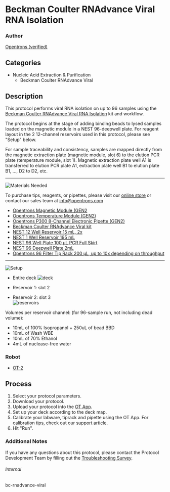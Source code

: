 # Beckman Coulter RNAdvance Viral RNA Isolation

### Author
[Opentrons (verified)](https://opentrons.com/)

## Categories
* Nucleic Acid Extraction & Purification
    * Beckman Coulter RNAdvance Viral

## Description
This protocol performs viral RNA isolation on up to 96 samples using the [Beckman Coulter RNAdvance Viral RNA Isolation](https://www.beckman.com/reagents/genomic/rna-isolation/viral/c63510) kit and workflow.

The protocol begins at the stage of adding binding beads to lysed samples loaded on the magnetic module in a NEST 96-deepwell plate. For reagent layout in the 2 12-channel reservoirs used in this protocol, please see "Setup" below.

For sample traceability and consistency, samples are mapped directly from the magnetic extraction plate (magnetic module, slot 6) to the elution PCR plate (temperature module, slot 1). Magnetic extraction plate well A1 is transferred to elution PCR plate A1, extraction plate well B1 to elution plate B1, ..., D2 to D2, etc.

---

![Materials Needed](https://s3.amazonaws.com/opentrons-protocol-library-website/custom-README-images/001-General+Headings/materials.png)  

To purchase tips, reagents, or pipettes, please visit our [online store](https://shop.opentrons.com/) or contact our sales team at [info@opentrons.com](mailto:info@opentrons.com)

* [Opentrons Magnetic Module (GEN2](https://shop.opentrons.com/collections/hardware-modules/products/magdeck)
* [Opentrons Temperature Module (GEN2)](https://shop.opentrons.com/collections/hardware-modules/products/tempdeck)
* [Opentrons P300 8-Channel Electronic Pipette (GEN2)](https://shop.opentrons.com/collections/ot-2-pipettes/products/8-channel-electronic-pipette)
* [Beckman Coulter RNAdvance Viral kit](https://www.beckman.com/reagents/genomic/rna-isolation/viral/c63510)
* [NEST 12 Well Reservoir 15 mL, 2x](https://labware.opentrons.com/nest_12_reservoir_15ml)
* [NEST 1 Well Reservoir 195 mL](https://labware.opentrons.com/nest_1_reservoir_195ml)
* [NEST 96 Well Plate 100 µL PCR Full Skirt](https://labware.opentrons.com/nest_96_wellplate_100ul_pcr_full_skirt)
* [NEST 96 Deepwell Plate 2mL](https://labware.opentrons.com/nest_96_wellplate_2ml_deep)
* [Opentrons 96 Filter Tip Rack 200 µL, up to 10x depending on throughput](https://shop.opentrons.com/collections/opentrons-tips/products/opentrons-200ul-filter-tips)

---
![Setup](https://s3.amazonaws.com/opentrons-protocol-library-website/custom-README-images/001-General+Headings/Setup.png)

* Entire deck
![deck](https://opentrons-protocol-library-website.s3.amazonaws.com/custom-README-images/bc-rnadvance-viral/Screen+Shot+2021-02-23+at+2.47.23+PM.png)

* Reservoir 1: slot 2
* Reservoir 2: slot 3  
![reservoirs](https://opentrons-protocol-library-website.s3.amazonaws.com/custom-README-images/bc-rnadvance-viral/Screen+Shot+2021-02-10+at+3.48.53+PM.png)

Volumes per reservoir channel: (for 96-sample run, not including dead volume):
* 10mL of 100% Isopropanol + 250uL of bead BBD
* 10mL of Wash WBE
* 10mL of 70% Ethanol
* 4mL of nuclease-free water

### Robot
* [OT-2](https://opentrons.com/ot-2)

## Process
1. Select your protocol parameters.
2. Download your protocol.
3. Upload your protocol into the [OT App](https://opentrons.com/ot-app).
4. Set up your deck according to the deck map.
5. Calibrate your labware, tiprack and pipette using the OT App. For calibration tips, check out our [support article](https://support.opentrons.com/ot-2/getting-started-software-setup/deck-calibration).
6. Hit "Run".

### Additional Notes
If you have any questions about this protocol, please contact the Protocol Development Team by filling out the [Troubleshooting Survey](https://protocol-troubleshooting.paperform.co/).

###### Internal
bc-rnadvance-viral
